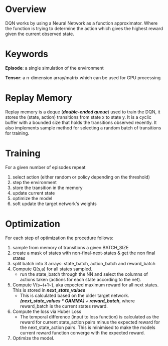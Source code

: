 # Overview

DQN works by using a Neural Network as a function approximator. Where the function is trying to determine the action which gives the highest reward given the current observed state.

# Keywords
**Episode**: a single simulation of the environment

**Tensor**: a n-dimension array/matrix which can be used for GPU processing

# Replay Memory

Replay memory is a deque (***double-ended queue***) used to train the DQN, it stores the (state, action) transitions from state x to state y. It is a cyclic buffer with a bounded size that holds the transitions observed recently. It also implements sample method for selecting a random batch of transitions for training.

# Training

For a given number of episodes repeat
1. select action (either random or policy depending on the threshold)
2. step the environment
3. store the transition in the memory
4. update current state
5. optimize the model
6. soft update the target network's weights

# Optimization
For each step of optimization the procedure follows:
1. sample from memory of transitions a given BATCH_SIZE
2. create a mask of states with non-final-next-states & get the non final states
3. split batch into 3 arrays: state_batch, action_batch and reward_batch
4. Compute Q(s,a) for all states sampled.
    - run the state_batch through the NN and select the columns of actions taken (actions for each state according to the net).
5. Compute V(s~t+1~), aka expected maximum reward for all next states. This is stored in ***next_state_values***
    - This is calculated based on the older target network. ***(next_state_values * GAMMA) + reward_batch***, where reward_batch is the current states reward.
6. Compute the loss via Huber Loss
    - The temporal difference (input to loss function) is calculated as the reward for current state_action pairs minus the expected reward for the next_state_action pairs. This is minimised to make the models current reward function converge with the expected reward.
7. Optimize the model.